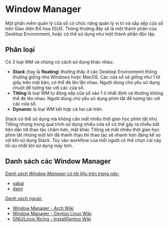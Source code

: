 # Window Manager

Một phần mềm quản lý cửa sổ có chức năng quản lý vị trí và sắp xếp cửa sổ trên Giao diện Đồ họa (GUI). Thông thường đây sẽ là một thành phần của Desktop Environment, hoặc có thể sử dụng như một thành phần độc lập.

## Phân loại

Có 3 loại WM và chúng có cách sử dụng khác nhau:

- **Stack** (hay là **floating**) thường thấy ở các Desktop Environment thông thường giống như Windows hoặc MacOS. Các cửa sổ sẽ giống như 1 tờ giấy trên mặt bàn, có thể đè lên lẫn nhau. Người dùng chủ yếu sử dụng chuột để tương tác với các cửa sổ.
- **Titling** là loại WM tự động xếp cửa sổ vào 1 ô nhất định và thường không thể đè lên nhau. Người dùng chủ yếu sử dụng phím tắt để tương tác với các cửa sổ.
- **Dynamic** là loại WM kết hợp cả hai cái trên.

Stack có thể sử dụng mà không cần mất nhiều thời gian học phím tắt như Titling nhưng trong quá trình sử dụng nhiều cửa sổ có thể gây ra nhiều bất tiện dẫn tới thao tác chậm hơn, mặt khác Titling sẽ mất nhiều thời gian học phím tắt nhưng một khi đã thành thạo thì thao tác sẽ nhanh hơn đáng kể so với khi sử dụng Stack. Tùy vào workflow của mỗi người có thể chọn cái này tối ưu nhất khi sử dụng máy tính.

## Danh sách các Window Manager

_<u>Danh sách Window Manager có tài liệu trên trang này:</u>_

- [yabai](yabai.md)
- [dwm](dwm.md)

_<u>Danh sách ngoài:</u>_

- [Window Manager - Arch Wiki](https://wiki.archlinux.org/title/window_manager#List_of_window_managers)
- [Window Manager - Gentoo Linux Wiki](https://wiki.gentoo.org/wiki/Window_manager#Available_software)
- [GNU/Linux Ricing - InstallGentoo Wiki](https://wiki.installgentoo.com/index.php/GNU/Linux_ricing#List_of_window_managers_and_similar_tools)
